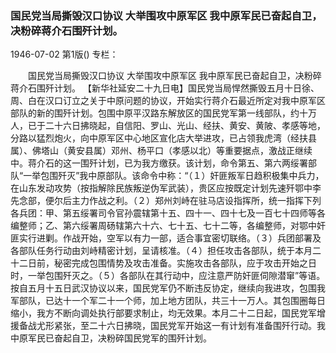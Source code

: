 ### 国民党当局撕毁汉口协议  大举围攻中原军区  我中原军民已奋起自卫，决粉碎蒋介石围歼计划。

1946-07-02
第1版()
专栏：

　　国民党当局撕毁汉口协议
    大举围攻中原军区
    我中原军民已奋起自卫，决粉碎蒋介石围歼计划。
    【新华社延安二十九日电】国民党当局悍然撕毁五月十日徐、周、白在汉口订立之关于中原问题的协议，开始实行蒋介石最近所定对我中原军区部队的新的围歼计划。包围中原平汉路东解放区的国民党军第一线部队，约十万人，已于二十六日拂晓起，自信阳、罗山、光山、经扶、黄安、黄陂、孝感等地，分路以猛烈炮火，向中原军区中心地区宣化店大举进攻，已占领我虎湾（经扶县属）、佛塔山（黄安县属）邓州、杨平口（孝感以北）等重要据点，激战正继续中。蒋介石的这一围歼计划，已为我方缴获。该计划，命令第五、第六两绥署部队“一举包围歼灭”我中原部队。该命令中称：“（１）奸匪叛军日趋积极集中兵力，在山东发动攻势（按指解除民族叛逆伪军武装），贵区应按既定计划先速歼鄂中李先念部，便尔后主力作战之利。（２）郑州刘峙在驻马店设指挥所，统一指挥下列各兵团：甲、第五绥署司令官孙震辖第十五、四十一、四十七及一百七十四师等各编整师；乙、第六绥署周砀辖第六十六、七十五、七十二等，各编整师，对鄂中奸匪实行进剿。作战开始，空军以有力一部，适合事宜密切联络。（３）兵团部署及各部队任务行动由刘峙精密计划，呈请核准。（４）担任攻击各部队，统于本月二十二日前，秘密完成包围情势及攻击准备。实施攻击各部队，应于攻击开始之日时，一举包围歼灭之。（５）各部队在其行动中，应注意严防奸匪伺隙潜窜”等语。按自五月十五日武汉协议以来，国民党军仍不断违反协定，继续向我进攻，包围我军部队，已达十一个军二十一个师，加上地方团队，共三十一万人。其包围圈每日缩小，我方不断向调处执行部要求制止，均无效果。本月二十二日起，国民党军增援备战尤形紧张，至二十六日拂晓，国民党军开始这一有计划有准备围歼行动。我中原军民已奋起自卫，决粉碎国民党军的围歼计划。
